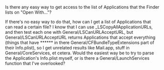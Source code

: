 Is there any easy way to get access to the list of Applications that the Finder lists on "Open With..."?

If there's no easy way to do that, how can I get a list of Applications that can read a certain file? I know that I can use     _LSCopyAllApplicationURLs, and then test each one with     General/LSCanURLAcceptURL, but     General/LSCanURLAcceptURL returns Applications that accept everything (things that have ****** in there     General/CFBundleTypeExtensions part of their Info.plist), so I get unrelated results like Mail.app, stuff in General/CoreServices, et cetera. Would the easiest way be to try to parse the Application's Info.plist myself, or is there a General/LaunchServices function that I've overlooked?